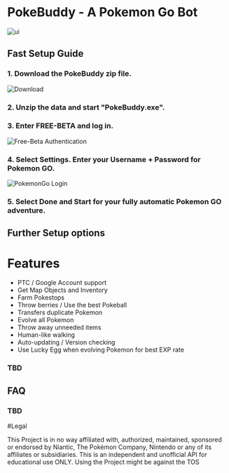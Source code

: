 
# PokeBuddy - A Pokemon Go Bot

![ui](https://camo.githubusercontent.com/6d180426322d8fa37ed91c790bb62e26847e0df0/68747470733a2f2f692e696d6775722e636f6d2f66456737675a672e706e67 "PokeBuddy GUI")

## Fast Setup Guide

### 1. Download the PokeBuddy zip file.

![Download](http://i.imgur.com/91yPefk.jpg "Download")

### 2. Unzip the data and start "PokeBuddy.exe".

### 3. Enter FREE-BETA and log in.
![Free-Beta Authentication](https://i.imgur.com/U5FOGQB.jpg "Authentication")

### 4. Select **Settings**. Enter your Username + Password for Pokemon GO.

![PokemonGo Login](https://i.imgur.com/AsOrdvX.jpg "PokemonGo Login")

### 5. Select **Done** and **Start** for your fully automatic Pokemon GO adventure.



## Further  Setup options

# Features

- PTC / Google Account support
- Get Map Objects and Inventory
- Farm Pokestops
- Throw berries / Use the best Pokeball
- Transfers duplicate Pokemon
- Evolve all Pokemon
- Throw away unneeded items
- Human-like walking
- Auto-updating / Version checking
- Use Lucky Egg when evolving Pokemon for best EXP rate

### TBD


## FAQ

### TBD

#Legal

This Project is in no way affiliated with, authorized, maintained, sponsored or endorsed by Niantic, The Pokémon Company, Nintendo or any of its affiliates or subsidiaries. This is an independent and unofficial API for educational use ONLY. Using the Project might be against the TOS

